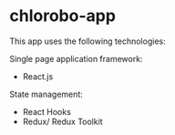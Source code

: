 # chlorobo-app


This app uses the following technologies:


Single page application framework:
- React.js

State management:
- React Hooks
- Redux/ Redux Toolkit

